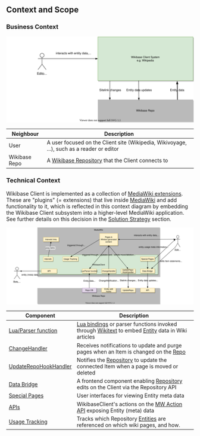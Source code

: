 ## Context and Scope

### Business Context

![Wikibase Client business context diagram](./diagrams/03-business-context.drawio.svg)

| Neighbour     | Description                                                                                         |
| ------------- | --------------------------------------------------------------------------------------------------- |
| User          | A user focused on the Client site (Wikipedia, Wikivoyage, ...), such as a reader or editor          |
| Wikibase Repo | A [Wikibase Repository](../overview/12-Glossary.md#wikibase-repository) that the Client connects to |

### Technical Context

Wikibase Client is implemented as a collection of [MediaWiki extensions](../overview/12-Glossary.md#mediawiki-extension).
These are "plugins" (= extensions) that live inside [MediaWiki](../overview/12-Glossary.md#mediawiki) and add functionality to it, which is reflected in this context diagram by embedding the Wikibase Client subsystem into a higher-level MediaWiki application.
See further details on this decision in the [Solution Strategy](04-Solution_Strategy.md#developing-wikibase-client-as-mediawiki-extensions) section.

![WikibaseClient technical context diagram](./diagrams/03-technical-context.drawio.svg)

| Component                                                                     | Description                                                                                                                                                                                                   |
| ----------------------------------------------------------------------------- | ------------------------------------------------------------------------------------------------------------------------------------------------------------------------------------------------------------- |
| [Lua/Parser function](./05-Building_Block_View.md#entity-data-access)         | [Lua bindings](../overview/12-Glossary.md#lua) or parser functions invoked through [Wikitext](../overview/12-Glossary.md#wikitext) to embed [Entity](../overview/12-Glossary.md#entity) data in Wiki articles |
| [ChangeHandler](./05-Building_Block_View.md#entity-change-notifications)      | Receives notifications to update and purge pages when an Item is changed on the [Repo](../overview/12-Glossary.md#wikibase-repository)                                                                        |
| [UpdateRepoHookHandler](./05-Building_Block_View.md#linked-site-page-changes) | Notifies the [Repository](../overview/12-Glossary.md#wikibase-repository) to update the connected Item when a page is moved or deleted                                                                        |
| [Data Bridge](./05-Building_Block_View.md#client-side-item-edits)             | A frontend component enabling [Repository](../overview/12-Glossary.md#wikibase-repository) edits on the Client via the Repository API                                                                         |
| [Special Pages](./05-Building_Block_View.md#special-pages)                    | User interfaces for viewing Entity meta data                                                                                                                                                                  |
| [APIs](./05-Building_Block_View.md#apis)                                      | WikibaseClient's actions on the [MW Action API](https://www.mediawiki.org/wiki/API:Main_page) exposing Entity (meta) data                                                                                     |
| [Usage Tracking](./05-Building_Block_View.md#usage)                           | Tracks which Repository [Entities](../overview/12-Glossary.md#entity) are referenced on which wiki pages, and how.                                                                                            |
